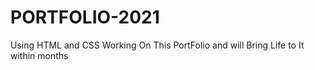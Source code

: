 # PORTFOLIO-2021
Using HTML and CSS Working On This PortFolio and will Bring Life to It within months

